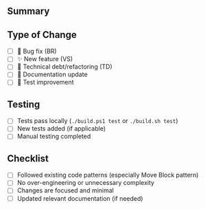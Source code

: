 ## Summary
<!-- Brief description of changes -->

## Type of Change
- [ ] 🐛 Bug fix (BR)
- [ ] ✨ New feature (VS)
- [ ] 🔧 Technical debt/refactoring (TD)
- [ ] 📝 Documentation update
- [ ] 🧪 Test improvement

## Testing
- [ ] Tests pass locally (`./build.ps1 test` or `./build.sh test`)
- [ ] New tests added (if applicable)
- [ ] Manual testing completed

## Checklist
- [ ] Followed existing code patterns (especially Move Block pattern)
- [ ] No over-engineering or unnecessary complexity
- [ ] Changes are focused and minimal
- [ ] Updated relevant documentation (if needed)